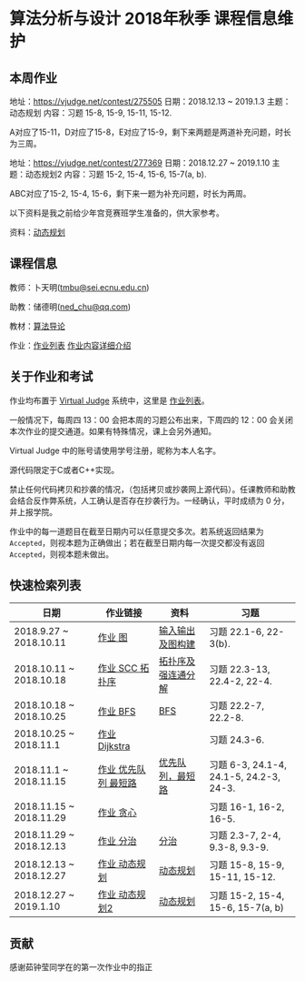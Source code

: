 # 算法分析与设计 2018年秋季 课程信息维护

## 本周作业
地址：https://vjudge.net/contest/275505
日期：2018.12.13 ~ 2019.1.3
主题：动态规划
内容：习题 15-8, 15-9, 15-11, 15-12.

A对应了15-11，D对应了15-8，E对应了15-9，剩下来两题是两道补充问题，时长为三周。

地址：https://vjudge.net/contest/277369
日期：2018.12.27 ~ 2019.1.10
主题：动态规划2
内容：习题 15-2, 15-4, 15-6, 15-7(a, b).

ABC对应了15-2, 15-4, 15-6，剩下来一题为补充问题，时长为两周。

以下资料是我之前给少年宫竞赛班学生准备的，供大家参考。

资料：[动态规划](https://nedchu.github.io/sng-wiki/2018/09/08/dp/#more)

## 课程信息
教师：卜天明(tmbu@sei.ecnu.edu.cn)

助教：储德明(ned_chu@qq.com)

教材：[算法导论](https://www.amazon.cn/dp/B00AK7BYJY/)

作业：[作业列表](https://vjudge.net/contest#category=all&running=0&title=&owner=seitraining) [作业内容详细介绍](./course-detail.md)

## 关于作业和考试
作业均布置于 [Virtual Judge](https://vjudge.net/) 系统中，这里是 [作业列表](https://vjudge.net/contest#category=all&running=0&title=&owner=seitraining)。

一般情况下，每周四 13：00 会把本周的习题公布出来，下周四的 12：00 会关闭本次作业的提交通道。如果有特殊情况，课上会另外通知。

Virtual Judge 中的账号请使用学号注册，昵称为本人名字。

源代码限定于C或者C++实现。

禁止任何代码拷贝和抄袭的情况，（包括拷贝或抄袭网上源代码）。任课教师和助教会结合反作弊系统，人工确认是否存在抄袭行为。一经确认，平时成绩为 0 分，并上报学院。

作业中的每一道题目在截至日期内可以任意提交多次。若系统返回结果为 `Accepted`，则视本题为正确做出；若在截至日期内每一次提交都没有返回 `Accepted`，则视本题未做出。

## 快速检索列表

| 日期                    | 作业链接                                                  | 资料                                                              | 习题                                     |
| ----------------------- | --------------------------------------------------------- | ----------------------------------------------------------------- | ---------------------------------------- |
| 2018.9.27 ~ 2018.10.11  | [作业 图](https://vjudge.net/contest/256823)              | [输入输出及图构建](./tutorial-on-IO-graph-construction.md)        | 习题 22.1-6, 22-3(b).                    |
| 2018.10.11 ~ 2018.10.18 | [作业 SCC 拓扑序](https://vjudge.net/contest/260682)      | [拓扑序及强连通分解](./tutorial-topo-SCC.md)                      | 习题 22.3-13, 22.4-2, 22-4.              |
| 2018.10.18 ~ 2018.10.25 | [作业 BFS](https://vjudge.net/contest/262867)             | [BFS](./tutorial-on-BFS.md)                                       | 习题 22.2-7, 22.2-8.                     |
| 2018.10.25 ~ 2018.11.1  | [作业 Dijkstra](https://vjudge.net/contest/265008)        |                                                                   | 习题 24.3-6.                             |
| 2018.11.1 ~ 2018.11.15  | [作业 优先队列 最短路](https://vjudge.net/contest/266714) | [优先队列，最短路](tutorial-on-PQ-SP.md)                          | 习题  6-3, 24.1-4, 24.1-5, 24.2-3, 24-3. |
| 2018.11.15 ~ 2018.11.29 | [作业 贪心](https://vjudge.net/contest/270091)            |                                                                   | 习题  16-1, 16-2, 16-5.                  |
| 2018.11.29 ~ 2018.12.13 | [作业 分治](https://vjudge.net/contest/273062)            | [分治](./tutorial-on-divide-and-conquer.md)                       | 习题 2.3-7, 2-4, 9.3-8, 9.3-9.           |
| 2018.12.13 ~ 2018.12.27 | [作业 动态规划](https://vjudge.net/contest/275505)        | [动态规划](https://nedchu.github.io/sng-wiki/2018/09/08/dp/#more) | 习题 15-8, 15-9, 15-11, 15-12.           |
| 2018.12.27 ~ 2019.1.10 | [作业 动态规划2](https://vjudge.net/contest/277369) | [动态规划](https://nedchu.github.io/sng-wiki/2018/09/08/dp/#more) | 习题 15-2, 15-4, 15-6, 15-7(a, b) |
## 贡献
感谢茹钟莹同学在的第一次作业中的指正